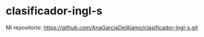 # clasificador-ingl-s

Mi repositorio: https://github.com/AnaGarciaDelAlamo/clasificador-ingl-s.git
